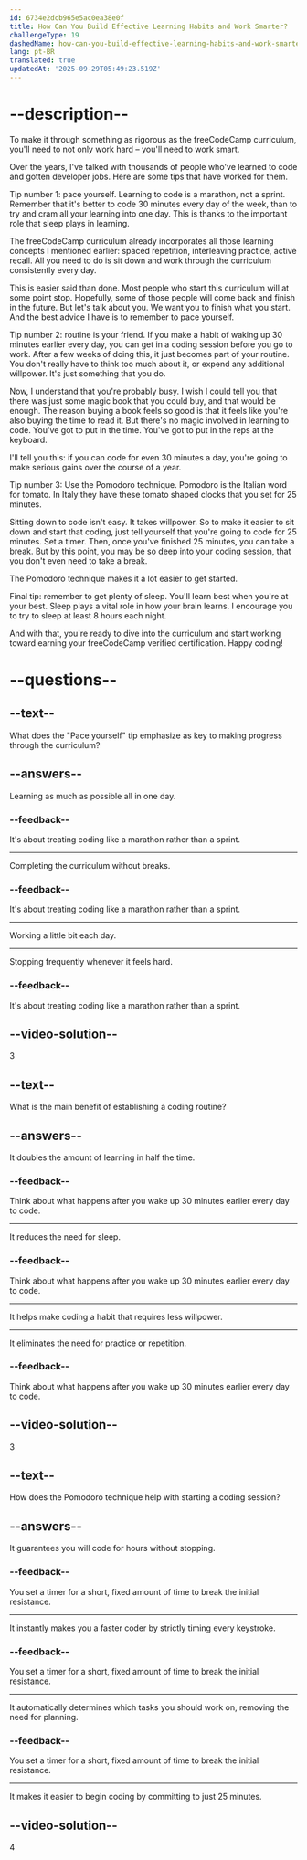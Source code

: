 ```yaml
---
id: 6734e2dcb965e5ac0ea38e0f
title: How Can You Build Effective Learning Habits and Work Smarter?
challengeType: 19
dashedName: how-can-you-build-effective-learning-habits-and-work-smarter
lang: pt-BR
translated: true
updatedAt: '2025-09-29T05:49:23.519Z'
---
```


# --description--

To make it through something as rigorous as the freeCodeCamp curriculum, you'll need to not only work hard – you'll need to work smart.

Over the years, I've talked with thousands of people who've learned to code and gotten developer jobs. Here are some tips that have worked for them.

Tip number 1: pace yourself. Learning to code is a marathon, not a sprint. Remember that it's better to code 30 minutes every day of the week, than to try and cram all your learning into one day. This is thanks to the important role that sleep plays in learning.

The freeCodeCamp curriculum already incorporates all those learning concepts I mentioned earlier: spaced repetition, interleaving practice, active recall. All you need to do is sit down and work through the curriculum consistently every day.

This is easier said than done. Most people who start this curriculum will at some point stop. Hopefully, some of those people will come back and finish in the future. But let's talk about you. We want you to finish what you start. And the best advice I have is to remember to pace yourself.

Tip number 2: routine is your friend. If you make a habit of waking up 30 minutes earlier every day, you can get in a coding session before you go to work. After a few weeks of doing this, it just becomes part of your routine. You don't really have to think too much about it, or expend any additional willpower. It's just something that you do.

Now, I understand that you're probably busy. I wish I could tell you that there was just some magic book that you could buy, and that would be enough. The reason buying a book feels so good is that it feels like you're also buying the time to read it. But there's no magic involved in learning to code. You've got to put in the time. You've got to put in the reps at the keyboard. 

I'll tell you this: if you can code for even 30 minutes a day, you're going to make serious gains over the course of a year.

Tip number 3: Use the Pomodoro technique. Pomodoro is the Italian word for tomato. In Italy they have these tomato shaped clocks that you set for 25 minutes.

Sitting down to code isn't easy. It takes willpower. So to make it easier to sit down and start that coding, just tell yourself that you're going to code for 25 minutes. Set a timer. Then, once you've finished 25 minutes, you can take a break. But by this point, you may be so deep into your coding session, that you don't even need to take a break.

The Pomodoro technique makes it a lot easier to get started.

Final tip: remember to get plenty of sleep. You'll learn best when you're at your best. Sleep plays a vital role in how your brain learns. I encourage you to try to sleep at least 8 hours each night.

And with that, you're ready to dive into the curriculum and start working toward earning your freeCodeCamp verified certification. Happy coding!

# --questions--

## --text--

What does the "Pace yourself" tip emphasize as key to making progress through the curriculum?

## --answers--

Learning as much as possible all in one day.

### --feedback--

It's about treating coding like a marathon rather than a sprint.

---

Completing the curriculum without breaks.

### --feedback--

It's about treating coding like a marathon rather than a sprint.

---

Working a little bit each day.

---

Stopping frequently whenever it feels hard.

### --feedback--

It's about treating coding like a marathon rather than a sprint.

## --video-solution--

3

## --text--

What is the main benefit of establishing a coding routine?

## --answers--

It doubles the amount of learning in half the time.

### --feedback--

Think about what happens after you wake up 30 minutes earlier every day to code.

---

It reduces the need for sleep.

### --feedback--

Think about what happens after you wake up 30 minutes earlier every day to code.

---

It helps make coding a habit that requires less willpower.

---

It eliminates the need for practice or repetition.

### --feedback--

Think about what happens after you wake up 30 minutes earlier every day to code.

## --video-solution--

3

## --text--

How does the Pomodoro technique help with starting a coding session?

## --answers--

It guarantees you will code for hours without stopping.

### --feedback--

You set a timer for a short, fixed amount of time to break the initial resistance.

---

It instantly makes you a faster coder by strictly timing every keystroke.

### --feedback--

You set a timer for a short, fixed amount of time to break the initial resistance.

---

It automatically determines which tasks you should work on, removing the need for planning.

### --feedback--

You set a timer for a short, fixed amount of time to break the initial resistance.

---

It makes it easier to begin coding by committing to just 25 minutes.

## --video-solution--

4
